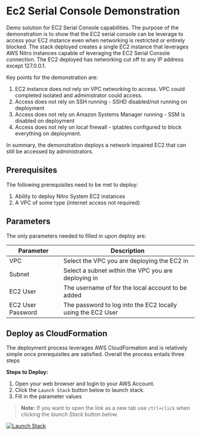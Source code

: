 # Ec2 Serial Console Demonstration

Demo solution for EC2 Serial Console capabilities. The purpose of the demonstration is to show that the EC2 serial console can be leverage to access your EC2 instance even when networking is restricted or entirely blocked. The stack deployed creates a single EC2 instance that leverages AWS Nitro instances capable of leveraging the EC2 Serial Console connection. The EC2 deployed has networking cut off to any IP address except 127.0.0.1.

Key points for the demonstration are:

1. EC2 instance does not rely on VPC networking to access. VPC could completed isolated and administrator could access.
2. Access does not rely on SSH running - SSHD disabled/not running on deployment
3. Access does not rely on Amazon Systems Manager running - SSM is disabled on deployment
4. Access does not rely on local firewall - iptables configured to block everything on deployment.

In summary, the demonstration deploys a network impaired EC2 that can still be accessed by administrators.

## Prerequisites

The following prerequisites need to be met to deploy:

1. Ability to deploy Nitro System EC2 instances
2. A VPC of some type (internet access not required)

## Parameters

The only parameters needed to filled in upon deploy are:

| Parameter | Description |
| --------- | ----------- |
| VPC | Select the VPC you are deploying the EC2 in |
| Subnet | Select a subnet within the VPC you are deploying in |
| EC2 User | The username of for the local account to be added |
| EC2 User Password | The password to log into the EC2 locally using the EC2 User |

## Deploy as CloudFormation

The deployment process leverages AWS CloudFormation and is relatively simple once prerequisites are satisfied. Overall the process entails three steps

**Steps to Deploy:**

1. Open your web browser and login to your AWS Account.
2. Click the `Launch Stack` button below to launch stack.
3. Fill in the parameter values

> **Note:** If you want to open the link as a new tab use `ctrl+click` when clicking the *launch Stack* button below.

[![Launch Stack](https://cdn.rawgit.com/buildkite/cloudformation-launch-stack-button-svg/master/launch-stack.svg)](https://console.aws.amazon.com/cloudformation/home#/stacks/new?stackName=demo-ec2-serial-console&templateURL=https://rolston-cloud-library.s3-us-west-2.amazonaws.com/demo-ec2-serial-console/demo-ec2-serial-console.yml)
